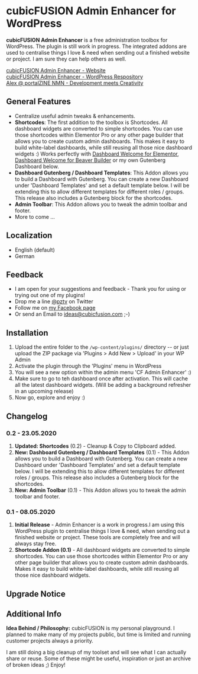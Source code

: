 # cubicFUSION Admin Enhancer for WordPress
**cubicFUSION Admin Enhancer** is a free administration toolbox for WordPress. The plugin is still work in progress.
The integrated addons are used to centralise things I love & need when sending out a finished website or project. I am sure they can help others as well.  
  
[cubicFUSION Admin Enhancer - Website][1]  
[cubicFUSION Admin Enhancer - WordPress Respository][2]  
[Alex @ portalZINE NMN - Development meets Creativity][3]

## General Features

* Centralize useful admin tweaks & enhancements.
* **Shortcodes**: The first addition to the toolbox is Shortcodes. All dashboard widgets are converted to simple shortcodes. You can use those shortcodes within Elementor Pro or any other page builder that allows you to create custom admin dashboards. This makes it easy to build white-label dashboards, while still reusing all those nice dashboard widgets :) Works perfectly with [Dashboard  Welcome for Elementor][4], [Dashboard Welcome for Beaver Builder][5] or my own Gutenberg Dashboard below.
* **Dashboard Gutenberg / Dashboard Templates**: This Addon allows you to build a Dashboard with Gutenberg. You can create a new Dashboard under 'Dashboard Templates' and set a default template below. I will be extending this to allow different templates for different roles / groups. This release also includes a Gutenberg block for the shortcodes.
* **Admin Toolbar**: This Addon allows you to tweak the admin toolbar and footer.
* More to come ...


## Localization 
* English (default)
* German

## Feedback
* I am open for your suggestions and feedback - Thank you for using or trying out one of my plugins!
* Drop me a line [@pztv][6] on Twitter
* Follow me on [my Facebook page][7]
* Or send an Email to ideas@cubicfusion.com ;-)

## Installation

1. Upload the entire  folder to the `/wp-content/plugins/` directory -- or just upload the ZIP package via 'Plugins \> Add New \> Upload' in your WP Admin
2. Activate the plugin through the 'Plugins' menu in WordPress
3. You will see a new option within the admin menu 'CF Admin Enhancer' :)
4. Make sure to go to teh dashboard once after activation. This will cache all the latest dashboard widgets. (Will be adding a background refresher in an upcoming release)
5. Now go, explore and enjoy :)

## Changelog
### 0.2 - 23.05.2020
1. **Updated: Shortcodes** (0.2) - Cleanup & Copy to Clipboard added.
2. **New: Dashboard Gutenberg / Dashboard Templates** (0.1) - This Addon allows you to build a Dashboard with Gutenberg. You can create a new Dashboard under 'Dashboard Templates' and set a default template below. I will be extending this to allow different templates for different roles / groups. This release also includes a Gutenberg block for the shortcodes.
3. **New: Admin Toolbar** (0.1) - This Addon allows you to tweak the admin toolbar and footer.

### 0.1 - 08.05.2020 
1. **Initial Release** - Admin Enhancer is a work in progress.I am using this WordPress plugin to centralise things I love & need, when sending out a finished website or project. These tools are completely free and will always stay free.
2. **Shortcode Addon (0.1)** - All dashboard widgets are converted to simple shortcodes. You can use those shortcodes within Elementor Pro or any other page builder that allows you to create custom admin dashboards. Makes it easy to build white-label dashboards, while still reusing all those nice dashboard widgets.

## Upgrade Notice

## Additional Info 
**Idea Behind / Philosophy:** cubicFUSION is my personal playground. I planned to make many of my projects public, but time is limited and running customer projects always a priority.  

I am still doing a big cleanup of my toolset and will see what I can actually share or reuse. Some of these might be useful, inspiration or just an archive of broken ideas  ;) Enjoy!

[1]:	https://cubicfusion.com/wordpress/plugins/admin-enhancer/
[2]:	https://wordpress.org/plugins/cubicfusion-admin-enhancer/
[3]:	https://portalzine.de/
[4]:	https://wordpress.org/plugins/dashboard-welcome-for-elementor/
[5]:	https://wordpress.org/plugins/dashboard-welcome-for-beaver-builder/
[6]:	http://twitter.com/pztv
[7]:	http://www.facebook.com/portalzine